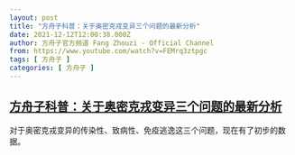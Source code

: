```yaml
---
layout: post
title: "方舟子科普：关于奥密克戎变异三个问题的最新分析"
date: 2021-12-12T12:00:38.000Z
author: 方舟子官方频道 Fang Zhouzi - Official Channel
from: https://www.youtube.com/watch?v=FEMrq3ztpgc
tags: [ 方舟子 ]
categories: [ 方舟子 ]
---
```

<!--1639310438000-->
[方舟子科普：关于奥密克戎变异三个问题的最新分析](https://www.youtube.com/watch?v=FEMrq3ztpgc)
------

<div>
对于奥密克戎变异的传染性、致病性、免疫逃逸这三个问题，现在有了初步的数据。
</div>
